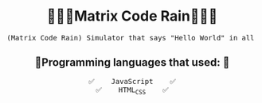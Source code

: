 <h1 align='center'>👨🏻‍💻Matrix Code Rain👨🏻‍💻</h1>
<pre align='center'>
(Matrix Code Rain) Simulator that says "Hello World" in all languages of the world :)
</pre>
<h2 align='center'>🔴Programming languages that used: 🔴</h2>
<pre align='center'>
✅    JavaScript    ✅
✅    HTML<sub>CSS</sub>    ✅
</pre>
